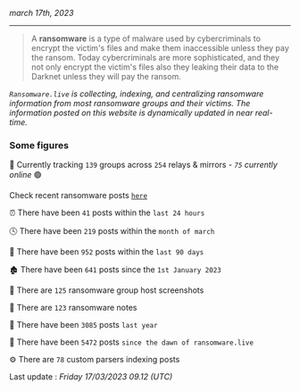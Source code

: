_march 17th, 2023_

---

> A **ransomware** is a type of malware used by cybercriminals to encrypt the victim's files and make them inaccessible unless they pay the ransom. Today cybercriminals are more sophisticated, and they not only encrypt the victim's files also they leaking their data to the Darknet unless they will pay the ransom.


_`Ransomware.live` is collecting, indexing, and centralizing ransomware information from most ransomware groups and their victims. The information posted on this website is dynamically updated in near real-time._

### Some figures 

🔎 Currently tracking `139` groups across `254` relays & mirrors - _`75` currently online_ 🟢

Check recent ransomware posts [`here`](recentposts.md)


⏰ There have been `41` posts within the `last 24 hours`

🕓 There have been `219` posts within the `month of march`

📅 There have been `952` posts within the `last 90 days`

🏚 There have been `641` posts since the `1st January 2023`

📸 There are `125` ransomware group host screenshots

📝 There are `123` ransomware notes

🚀 There have been `3085` posts `last year`

🐣 There have been `5472` posts `since the dawn of ransomware.live`

⚙️ There are `78` custom parsers indexing posts



Last update : _Friday 17/03/2023 09.12 (UTC)_

